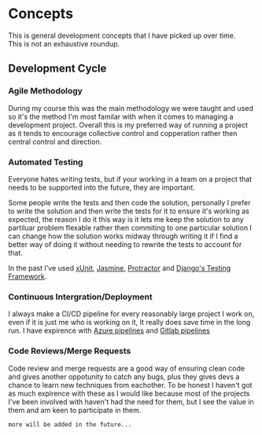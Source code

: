 # Concepts
This is general development concepts that I have picked up over time.  
This is not an exhaustive roundup.

## Development Cycle
### Agile Methodology
During my course this was the main methodology we were taught and used so it's the method I'm most familar with when it comes to managing a development project.
Overall this is my preferred way of running a project as it tends to encourage collective control and copperation rather then central control and direction.

### Automated Testing
Everyone hates writing tests, but if your working in a team on a project that needs to be supported into the future, they are important.

Some people write the tests and then code the solution, personally I prefer to write the solution and then write the tests for it to ensure it's working as expected, the reason I do it this way is it lets me keep the solution to any partiluar problem flexable rather then commiting to one particular solution I can change how the solution works midway through writing it if I find a better way of doing it without needing to rewrite the tests to account for that.

In the past I've used [xUnit](https://xunit.github.io/), [Jasmine](https://jasmine.github.io/), [Protractor](https://www.protractortest.org/) and [Django's Testing Framework](https://docs.djangoproject.com/en/3.1/topics/testing/).

### Continuous Intergration/Deployment
I always make a CI/CD pipeline for every reasonably large project I work on, even if it is just me who is working on it, It really does save time in the long run.
I have expirence with [Azure pipelines](https://azure.microsoft.com/en-us/services/devops/pipelines/) and [Gitlab pipelines](https://docs.gitlab.com/ee/ci/pipelines/)

### Code Reviews/Merge Requests
Code review and merge requests are a good way of ensuring clean code and gives another oppotunity to catch any bugs, plus they gives devs a chance to learn new techniques from eachother.
To be honest I haven't got as much expirence with these as I would like because most of the projects I've been involved with haven't had the need for them, but I see the value in them and am keen to participate in them.

`more will be added in the future...`

<!-- possible things to add below later
## Web Development
I like to keep the back and front ends seperate
### Frontend Development
#### Single page application (SPA)
### Backend Development -->
